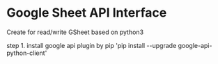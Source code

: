 # Google Sheet API Interface

Create for read/write GSheet based on python3

step 1. install google api plugin by pip
 'pip install --upgrade google-api-python-client'
